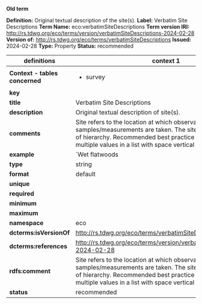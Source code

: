**Old term**

**Definition:** Original textual description of the site(s).
**Label:** Verbatim Site Descriptions
**Term Name:** eco:verbatimSiteDescriptions
**Term version IRI:** http://rs.tdwg.org/eco/terms/version/verbatimSiteDescriptions-2024-02-28
**Version of:** http://rs.tdwg.org/eco/terms/verbatimSiteDescriptions
**Issued:** 2024-02-28
**Type:** Property
**Status:** recommended


| definitions | context 1 |
|-|-|
| **Context - tables concerned** | <ul><li>survey</li></ul> |
| **key** |  |
| **title** | Verbatim Site Descriptions |
| **description** | Original textual description of site(s). |
| **comments** | Site refers to the location at which observations are made or samples/measurements are taken. The site can be at any level of hierarchy. Recommended best practice is to separate multiple values in a list with space vertical bar space ( | ). |
| **example** | `Wet flatwoods | Wet depression surrounded by mesic longleaf pine flatwoods | Ground cover of thick Andropogon spp., Sporobolus floridanus, Vaccinium spp, Rhynchospora spp., Centella erecta, Panicum rigidulum.` |
| **type** | string |
| **format** | default |
| **unique** |  |
| **required** |  |
| **minimum** |  |
| **maximum** |  |
| **namespace** | eco |
| **dcterms:isVersionOf** | http://rs.tdwg.org/eco/terms/verbatimSiteDescriptions |
| **dcterms:references** | http://rs.tdwg.org/eco/terms/version/verbatimSiteDescriptions-2024-02-28 |
| **rdfs:comment** | Site refers to the location at which observations are made or samples/measurements are taken. The site can be at any level of hierarchy. Recommended best practice is to separate multiple values in a list with space vertical bar space ( | ). |
| **status** | recommended |
